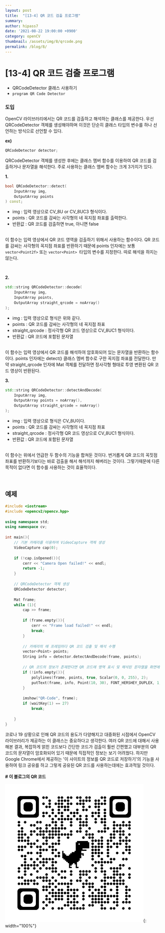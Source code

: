 ```yaml
---
layout: post
title:  "[13-4] QR 코드 검출 프로그램"
summary: 
author: hipass7
date: '2021-08-22 19:00:00 +0900'
category: openCV
thumbnail: /assets/img/8/qrcode.png
permalink: /blog/8/
---
```


# [13-4] QR 코드 검출 프로그램

- QRCodeDetector 클래스 사용하기
- `program QR Code Detector`

### 도입

OpenCV 라이브러리에서는 QR 코드를 검출하고 해석하는 클래스를 제공한다. 우선 QRCodeDetector 객체를 생성해야하며 이것은 단순히 클래스 타입의 변수를 하나 선언하는 방식으로 선언할 수 있다.

**ex)**

```c++
QRCodeDetector detector;
```
QRCodeDetector 객체를 생성한 후에는 클래스 멤버 함수를 이용하여 QR 코드를 검출하거나 문자열을 해석한다. 주로 사용하는 클래스 멤버 함수는 크게 3가지가 있다. 

**1.**

```c++
bool QRCodeDetector::detect(
    InputArray img,
    OutputArray points
) const;
```
- img : 입력 영상으로 CV_8U or CV_8UC3 형식이다.
- points : QR 코드를 감싸는 사각형의 네 꼭지점 좌표를 출력한다.
- 반환값 : QR 코드를 검출하면 true, 아니면 false
<br /> <br />

이 함수는 입력 영상에서 QR 코드 영역을 검출하기 위해서 사용하는 함수이다. QR 코드를 감싸는 사각형의 꼭지점 좌표를 반환하기 때문에 points 인자에는 보통 `vector<Point2f>` 또는 `vector<Point> `타입의 변수를 지정한다. 따로 해석을 하지는 않는다.

<br />

**2.**

```c++
std::string QRCodeDetector::decode(
    InputArray img,
    InputArray points,
    OutputArray straight_qrcode = noArray()
); 
```
- img : 입력 영상으로 형식은 위와 같다.
- points : QR 코드를 감싸는 사각형의 네 꼭지점 좌표
- straight_qrcode : 정사각형 QR 코드 영상으로 CV_8UC1 형식이다.
- 반환값 : QR 코드에 포함된 문자열
<br /> <br />

이 함수는 입력 영상에서 QR 코드를 해석하여 암호화되어 있는 문자열을 반환하는 함수이다. points 인자에는 detect() 클래스 멤버 함수로 구한 꼭지점 좌표를 전달한다. 만약 straight_qrcode 인자에 Mat 객체를 전달하면 정사각형 형태로 투영 변환된 QR 코드 영상이 반환된다.


**3.**

```c++
std::string QRCodeDetector::detectAndDecode(
    InputArray img,
    OutputArray points = noArray(),
    OutputArray straight_qrcode = noArray()
); 
```
- img : 입력 영상으로 형식은 CV_8U이다.
- points : QR 코드를 감싸는 사각형의 네 꼭지점 좌표
- straight_qrcode : 정사각형 QR 코드 영상으로 CV_8UC1 형식이다.
- 반환값 : QR 코드에 포함된 문자열
<br /> <br />

이 함수는 위에서 언급한 두 함수의 기능을 합쳐둔 것이다. 번거롭게 QR 코드의 꼭짓점 좌표를 반환하기보다는 바로 검출을 해서 해석까지 해버리는 것이다. 그렇기때문에 다른 목적이 없다면 이 함수를 사용하는 것이 효율적이다.

<br />

## 예제
```c++
#include <iostream>
#include <opencv2/opencv.hpp>

using namespace std;
using namespace cv;

int main(){
    // 기본 카메라를 이용하여 VideoCapture 객체 생성
    VideoCapture cap(0);
    
    if (!cap.isOpened()){
        cerr << "Camera Open failed!" << endl;
        return -1;
    }
    
    // QRCodeDetector 객체 생성
    QRCodeDetector detector;
    
    Mat frame;
    while (1){
        cap >> frame;
        
        if (frame.empty()){
            cerr << "Frame load failed!" << endl;
            break;
        }
        
        // 카메라의 매 프레임마다 QR 코드 검출 및 해석 수행
        vector<Point> points;
        String info = detector.detectAndDecode(frame, points);
        
        // QR 코드의 정보가 존재한다면 QR 코드에 영역 표시 및 해석된 문자열을 화면에 출력
        if (!info.empty()){
            polylines(frame, points, true, Scalar(0, 0, 255), 2);
            putText(frame, info, Point(10, 30), FONT_HERSHEY_DUPLEX, 1, Scalar(0, 0, 255));
        }
        
        imshow("QR-Code", frame);
        if (waitKey(1) == 27)
            break;
        
    }
}


```
코로나 19 상황으로 인해 QR 코드의 용도가 다양해지고 대중화된 시점에서 OpenCV 라이브러리가 제공하는 이 클래스는 중요하다고 생각한다. 여러 QR 코드에 대해서 사용해본 결과, 복잡하게 얽힌 코드보다 간단한 코드가 검출이 훨씬 간편했고 대부분의 QR 코드의 문자열이 암호화되어 있기 때문에 직접적인 정보는 보기 어려웠다. 하지만 Google Chrome에서 제공하는 '이 사이트의 정보를 QR 코드로 저장하기'의 기능을 사용하여 링크 공유를 하고 그렇게 공유된 QR 코드를 사용하는데에는 효과적일 것이다.
<br /> <br />
**# 이 블로그의 QR 코드**

![png](/assets/img/8/qrcode.png){: width="100%"}
